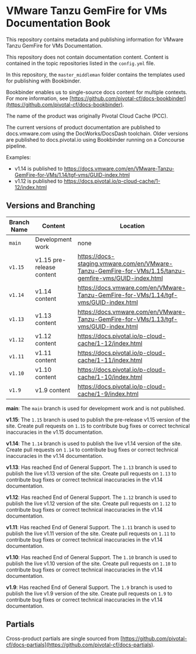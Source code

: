 #  VMware Tanzu GemFire for VMs Documentation Book

This repository contains metadata and publishing information for VMware Tanzu GemFire for VMs Documentation.

This repository does not contain documentation content. Content is contained in the topic repositories listed in the `config.yml` file.

In this repository, the `master_middleman` folder contains the templates used for publishing with Bookbinder.

Bookbinder enables us to single-source docs content for multiple contexts. For more information, see [https://github.com/pivotal-cf/docs-bookbinder](https://github.com/pivotal-cf/docs-bookbinder).

The name of the product was originally Pivotal Cloud Cache (PCC).

The current versions of product documentation are published to docs.vmware.com using the DocWorks/DocsDash toolchain. Older versions are published to docs.pivotal.io using Bookbinder running on a Concourse pipeline.

Examples:
* v1.14 is published to https://docs.vmware.com/en/VMware-Tanzu-GemFire-for-VMs/1.14/tgf-vms/GUID-index.html
* v1.12 is published to https://docs.pivotal.io/p-cloud-cache/1-12/index.html

## Versions and Branching

| **Branch Name** | **Content**      | **Location** |
|-----------------|------------------|--------------|
| `main`          | Development work | none         |
| `v1.15`         | v1.15 pre-release content | https://docs-staging.vmware.com/en/VMware-Tanzu-GemFire-for-VMs/1.15/tanzu-gemfire-vms/GUID-index.html |
| `v1.14`         | v1.14 content    | https://docs.vmware.com/en/VMware-Tanzu-GemFire-for-VMs/1.14/tgf-vms/GUID-index.html |
| `v1.13`         | v1.13 content    | https://docs.vmware.com/en/VMware-Tanzu-GemFire-for-VMs/1.13/tgf-vms/GUID-index.html |
| `v1.12`         | v1.12 content    | https://docs.pivotal.io/p-cloud-cache/1-12/index.html |
| `v1.11`         | v1.11 content    | https://docs.pivotal.io/p-cloud-cache/1-11/index.html |
| `v1.10`         | v1.10 content    | https://docs.pivotal.io/p-cloud-cache/1-10/index.html |
| `v1.9`          | v1.9 content     | https://docs.pivotal.io/p-cloud-cache/1-9/index.html |


**main**: The `main` branch is used for development work and is not published.

**v1.15**: The `1.15` branch is used to publish the pre-release v1.15 version of the site. Create pull requests on `1.15` to contribute bug fixes or correct technical inaccuracies in the v1.15 documentation.

**v1.14**: The `1.14` branch is used to publish the live v1.14 version of the site. Create pull requests on `1.14` to contribute bug fixes or correct technical inaccuracies in the v1.14 documentation.

**v1.13**: Has reached End of General Support. The `1.13` branch is used to publish the live v1.13 version of the site. Create pull requests on `1.13` to contribute bug fixes or correct technical inaccuracies in the v1.14 documentation.

**v1.12**: Has reached End of General Support. The `1.12` branch is used to publish the live v1.12 version of the site. Create pull requests on `1.12` to contribute bug fixes or correct technical inaccuracies in the v1.14 documentation.

**v1.11**: Has reached End of General Support. The `1.11` branch is used to publish the live v1.11 version of the site. Create pull requests on `1.11` to contribute bug fixes or correct technical inaccuracies in the v1.14 documentation.

**v1.10**: Has reached End of General Support. The `1.10` branch is used to publish the live v1.10 version of the site. Create pull requests on `1.10` to contribute bug fixes or correct technical inaccuracies in the v1.14 documentation.

**v1.9**: Has reached End of General Support. The `1.9` branch is used to publish the live v1.9 version of the site. Create pull requests on `1.9` to contribute bug fixes or correct technical inaccuracies in the v1.14 documentation.

## Partials

Cross-product partials are single sourced from [https://github.com/pivotal-cf/docs-partials](https://github.com/pivotal-cf/docs-partials).
